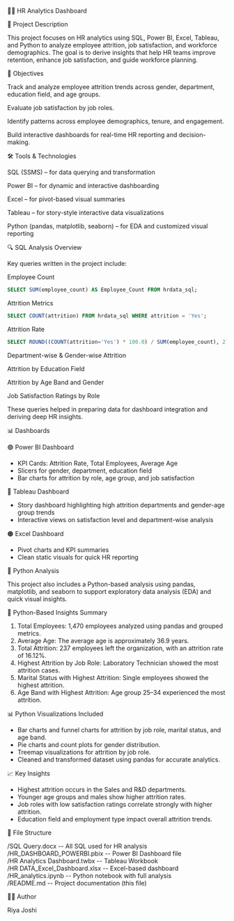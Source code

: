 👩‍💼 HR Analytics Dashboard

📌 Project Description

This project focuses on HR analytics using SQL, Power BI, Excel, Tableau, and Python to analyze employee attrition, job satisfaction, and workforce demographics. The goal is to derive insights that help HR teams improve retention, enhance job satisfaction, and guide workforce planning.

🎯 Objectives

Track and analyze employee attrition trends across gender, department, education field, and age groups.

Evaluate job satisfaction by job roles.

Identify patterns across employee demographics, tenure, and engagement.

Build interactive dashboards for real-time HR reporting and decision-making.

🛠 Tools & Technologies

SQL (SSMS) – for data querying and transformation

Power BI – for dynamic and interactive dashboarding

Excel – for pivot-based visual summaries

Tableau – for story-style interactive data visualizations

Python (pandas, matplotlib, seaborn) – for EDA and customized visual reporting

🔍 SQL Analysis Overview

Key queries written in the project include:

Employee Count

```sql
SELECT SUM(employee_count) AS Employee_Count FROM hrdata_sql;
```

Attrition Metrics

```sql
SELECT COUNT(attrition) FROM hrdata_sql WHERE attrition = 'Yes';
```

Attrition Rate

```sql
SELECT ROUND((COUNT(attrition='Yes') * 100.0) / SUM(employee_count), 2) AS Attrition_Rate FROM hrdata_sql;
```

Department-wise & Gender-wise Attrition

Attrition by Education Field

Attrition by Age Band and Gender

Job Satisfaction Ratings by Role

These queries helped in preparing data for dashboard integration and deriving deep HR insights.

📊 Dashboards

🟢 Power BI Dashboard

- KPI Cards: Attrition Rate, Total Employees, Average Age
- Slicers for gender, department, education field
- Bar charts for attrition by role, age group, and job satisfaction

🔵 Tableau Dashboard

- Story dashboard highlighting high attrition departments and gender-age group trends
- Interactive views on satisfaction level and department-wise analysis

🟠 Excel Dashboard

- Pivot charts and KPI summaries
- Clean static visuals for quick HR reporting

🧮 Python Analysis

This project also includes a Python-based analysis using pandas, matplotlib, and seaborn to support exploratory data analysis (EDA) and quick visual insights.

📌 Python-Based Insights Summary

1. Total Employees: 1,470 employees analyzed using pandas and grouped metrics.
2. Average Age: The average age is approximately 36.9 years.
3. Total Attrition: 237 employees left the organization, with an attrition rate of 16.12%.
4. Highest Attrition by Job Role: Laboratory Technician showed the most attrition cases.
5. Marital Status with Highest Attrition: Single employees showed the highest attrition.
6. Age Band with Highest Attrition: Age group 25–34 experienced the most attrition.

📊 Python Visualizations Included

- Bar charts and funnel charts for attrition by job role, marital status, and age band.
- Pie charts and count plots for gender distribution.
- Treemap visualizations for attrition by job role.
- Cleaned and transformed dataset using pandas for accurate analytics.


📈 Key Insights

- Highest attrition occurs in the Sales and R&D departments.
- Younger age groups and males show higher attrition rates.
- Job roles with low satisfaction ratings correlate strongly with higher attrition.
- Education field and employment type impact overall attrition trends.

📁 File Structure

/SQL Query.docx                -- All SQL used for HR analysis  
/HR_DASHBOARD_POWERBI.pbix     -- Power BI Dashboard file  
/HR Analytics Dashboard.twbx   -- Tableau Workbook  
/HR DATA_Excel_Dashboard.xlsx  -- Excel-based dashboard  
/HR_analytics.ipynb            -- Python notebook with full analysis  
/README.md                     -- Project documentation (this file)

🙋‍♀️ Author

Riya Joshi
